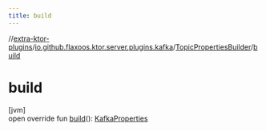 ```yaml
---
title: build
---
```

//[extra-ktor-plugins](../../../index.md)/[io.github.flaxoos.ktor.server.plugins.kafka](../index.md)/[TopicPropertiesBuilder](index.md)/[build](build.md)



# build



[jvm]\
open override fun [build](build.md)(): [KafkaProperties](../-kafka-properties/index.md)




